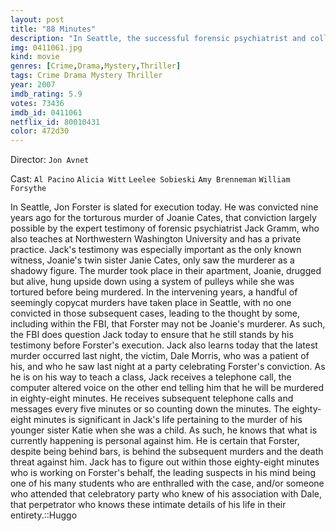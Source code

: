 ```yaml
---
layout: post
title: "88 Minutes"
description: "In Seattle, the successful forensic psychiatrist and college professor Jack Gramm is in evidence since he was responsible for the condemnation of the serial killer Jon Forster, influencing the jury to sentence him to the death row. Jon accuses Jack of manipulation, inducing one witness and sister of one of his victims to testify against him. On the eve of Jon's execution, Jack receives a phone call telling him that he has only eighty-eight minutes of l.."
img: 0411061.jpg
kind: movie
genres: [Crime,Drama,Mystery,Thriller]
tags: Crime Drama Mystery Thriller 
year: 2007
imdb_rating: 5.9
votes: 73436
imdb_id: 0411061
netflix_id: 80010431
color: 472d30
---
```

Director: `Jon Avnet`  

Cast: `Al Pacino` `Alicia Witt` `Leelee Sobieski` `Amy Brenneman` `William Forsythe` 

In Seattle, Jon Forster is slated for execution today. He was convicted nine years ago for the torturous murder of Joanie Cates, that conviction largely possible by the expert testimony of forensic psychiatrist Jack Gramm, who also teaches at Northwestern Washington University and has a private practice. Jack's testimony was especially important as the only known witness, Joanie's twin sister Janie Cates, only saw the murderer as a shadowy figure. The murder took place in their apartment, Joanie, drugged but alive, hung upside down using a system of pulleys while she was tortured before being murdered. In the intervening years, a handful of seemingly copycat murders have taken place in Seattle, with no one convicted in those subsequent cases, leading to the thought by some, including within the FBI, that Forster may not be Joanie's murderer. As such, the FBI does question Jack today to ensure that he still stands by his testimony before Forster's execution. Jack also learns today that the latest murder occurred last night, the victim, Dale Morris, who was a patient of his, and who he saw last night at a party celebrating Forster's conviction. As he is on his way to teach a class, Jack receives a telephone call, the computer altered voice on the other end telling him that he will be murdered in eighty-eight minutes. He receives subsequent telephone calls and messages every five minutes or so counting down the minutes. The eighty-eight minutes is significant in Jack's life pertaining to the murder of his younger sister Katie when she was a child. As such, he knows that what is currently happening is personal against him. He is certain that Forster, despite being behind bars, is behind the subsequent murders and the death threat against him. Jack has to figure out within those eighty-eight minutes who is working on Forster's behalf, the leading suspects in his mind being one of his many students who are enthralled with the case, and/or someone who attended that celebratory party who knew of his association with Dale, that perpetrator who knows these intimate details of his life in their entirety.::Huggo